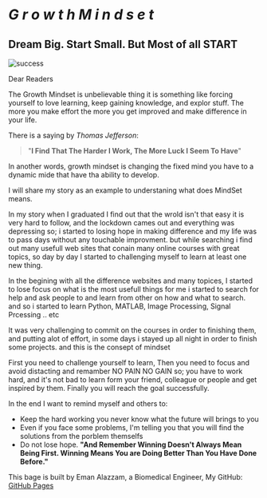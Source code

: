 # **_G r o w t h M i n d s e t_**

## Dream Big. Start Small. But Most of all START
![success](https://www.roliedema.com/images/success-iceberg.jpg)

Dear Readers 

The Growth Mindset is unbelievable thing it is something like forcing yourself to love learning, keep gaining knowledge, and explor stuff. The more you make effort the more you get improved and make difference in your life.

There is a saying by _Thomas Jefferson_: 
>"**I Find That The Harder I Work, The More Luck I Seem To Have**"

In another words, growth mindset is changing the fixed mind you have to a dynamic mide that have tha ability to develop.

I will share my story as an example to understaning what does MindSet means.

In my story when I graduated I find out that the wrold isn't that easy it is very hard to follow, and the lockdown cames out and everything was depressing so; i started to losing hope in making difference and my life was to pass days without any touchable improvment.
but while searching i find out many usefull web sites that conain many online courses with great topics, so day by day I started to challenging myself to learn at least one new thing.

In the begining with all the difference websites and many topices, I started to lose focus on what is the most usefull things for me i started to search for help and ask people to and learn from other on how and what to search. and so i started to learn Python, MATLAB, Image Processing, Signal Prcessing .. etc

It was very challenging to commit on the courses in order to finishing them, and putting alot of effort, in some days i stayed up all night in order to finish some projects.
and this is the consept of mindset 

First you need to challenge yourself to learn, Then you need to focus and avoid distacting and remamber NO PAIN NO GAIN so; you have to work hard, and it's not bad to learn form your friend, colleague or people and get inspired by them. Finally you will reach the goal successfully.

In the end I want to remind myself and others to:
* Keep the hard working you never know what the future will brings to you  
* Even if you face some problems, I'm telling you that you will find the solutions from the porblem themselfs
* Do not lose hope.
**"And Remember Winning Doesn't Always Mean Being First. Winning Means You are Doing Better Than You Have Done Before."** 


This bage is built by Eman Alazzam, a Biomedical Engineer, My GitHub: [GitHub Pages](https://github.com/EmanAlazzam)
